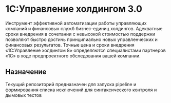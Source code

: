 # 1С:Управление холдингом 3.0

Инструмент эффективной автоматизации работы управляющих компаний и финансовых служб бизнес-единиц холдингов. Адекватные сроки внедрения в сочетании с невысокой стоимостью поддержки позволяют быстро достичь принципиально новых управленческих и финансовых результатов. Точные цена и сроки внедрения «1С:Управление холдингом 8» определяются специалистами партнеров «1С» в ходе предпроектного обследования вашей компании.

## Назначение

Текущий репозиторий предназначен для запуска pipeline и формирования списка исключений для синтаксического контроля и дымовых тестов
